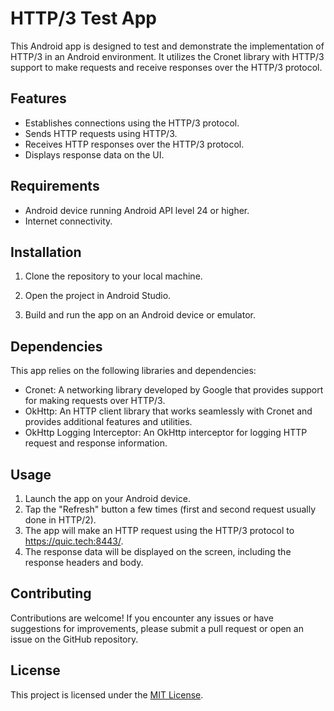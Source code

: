 # HTTP/3 Test App

This Android app is designed to test and demonstrate the implementation of HTTP/3 in an Android environment. It utilizes the Cronet library with HTTP/3 support to make requests and receive responses over the HTTP/3 protocol.

## Features

- Establishes connections using the HTTP/3 protocol.
- Sends HTTP requests using HTTP/3.
- Receives HTTP responses over the HTTP/3 protocol.
- Displays response data on the UI.

## Requirements

- Android device running Android API level 24 or higher.
- Internet connectivity.

## Installation

1. Clone the repository to your local machine.

2. Open the project in Android Studio.
3. Build and run the app on an Android device or emulator.

## Dependencies

This app relies on the following libraries and dependencies:

- Cronet: A networking library developed by Google that provides support for making requests over HTTP/3.
- OkHttp: An HTTP client library that works seamlessly with Cronet and provides additional features and utilities.
- OkHttp Logging Interceptor: An OkHttp interceptor for logging HTTP request and response information.

## Usage

1. Launch the app on your Android device.
2. Tap the "Refresh" button a few times (first and second request usually done in HTTP/2).
3. The app will make an HTTP request using the HTTP/3 protocol to https://quic.tech:8443/.
4. The response data will be displayed on the screen, including the response headers and body.

## Contributing

Contributions are welcome! If you encounter any issues or have suggestions for improvements, please submit a pull request or open an issue on the GitHub repository.

## License

This project is licensed under the [MIT License](LICENSE).
